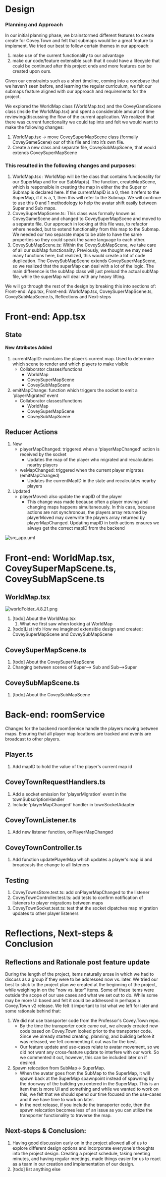 <!--RUBRIC DESIGN.MD
WHAT: DESIGN.md file contains a description of any substantive changes
to the existing Covey.Town codebase, and the architecture of your new code.
HOW: It uses CRC cards, or state diagrams or any of the other techniques
that help describe the structure.
Page requirement: max 4 pages.
-->

# Design
<!--Design Intro Outline
1.Intro to doc
2.quick overview of our design and motivation
    -what themes did we want:
        -make use of current functionality to our advantage
        -make our code/application extensible
3.quick explanation how we broke up our DESIGN.md doc
-->
### Planning and Approach
In our initial planning phase, we brainstormed different features to create create for Covey.Town and felt that submaps would be a great feature to implement.  We tried our best to follow certain themes in our approach:

1. make use of the current functionality to our advantage
2. make our code/feature extensible such that it could have a lifecycle that could be continued after this project ends and more features can be created upon ours.

Given our constraints such as a short timeline, coming into a codebase that we haven’t seen before, and learning the regular curriculum, we felt our submaps feature aligned with our approach and requirements for the project.

We explored the WorldMap class (WorldMap.tsx) and the CoveyGameScene class (inside the WorldMap.tsx) and spent a considerable amount of time reviewing/discussing the flow of the current application.  We realized that there was current functionality we could tap into and felt we would want to make the following changes:
1. WorldMap.tsx → move CoveySuperMapScene class (formally CoveyGameScene) our of this file and  into it’s own file.
2. Create a new class and separate file, CoveySubMapScene, that would extends CoveySuperMapScene

### This resulted in the following changes and purposes:
1. WorldMap.tsx : WorldMap will be the class that contains functionality for our SuperMap and for our SubMap(s).  The function, createMapScene, which is responsible in creating the map in either the the Super or Submap is declared here.  If the currentMapID is a 0, then it refers to the SuperMap, if it is a, 1, then this will refer to the Submap.  We will continue to use this 0 and 1 methodology to help the avatar shift easily between Super and Sub maps.
2. CoveySuperMapScene.ts: This class was formally known as CoveyGameScene and changed to CoveySuperMapScene and moved to a separate file.  Our approach in looking at this file was, to refactor where needed, but to extend functionality from this map to the Submap.  We needed our two separate maps to be able to have the same properties so they could speak the same language to each other.
3. CoveySubMapScene.ts:  Within the CoveySubMapScene, we take care of all our subMap functionality.  Previously, we thought we may need many functions here, but realized, this would create a lot of code duplication.  The CoveySubMapScene extends CoveySuperMapScene, so we realized that the superMap can deal with a lot of the logic.  The main difference is the subMap class will just preload the actual subMap file, while the superMap will deal with any heavy lifting.

We will go through the rest of the design by breaking this into sections of: Front-end: App.tsx, Front-end: WorldMap.tsx, CoveySuperMapScene.ts, CoveySubMapScene.ts, Reflections and Next-steps

# Front-end: App.tsx
<!--Front-end Outline (refer to Eric's doc inside our team folder 
CS5500 Group 41 > Deliverables > Design Notes.docx
1.App.tsx
1.1 State
1.2 Reducer
-->
## State
#### New Attributes Added
1. currentMapID: maintains the player’s current map. Used to determine which scene to render and which players to make visible 
    - Collaborator classes/functions
        - WorldMap
        - CoveySuperMapScene 
        - CoveySubMapScene
2. emitMapChange: function which triggers the socket to emit a ‘playerMigrated’ event
    - Collaborator classes/functions
        - WorldMap
        - CoveySuperMapScene 
        - CoveySubMapScene
## Reducer Actions
1. New
    - playerMapChanged: triggered when a ‘playerMapChanged’ action is received by the socket
        - Updates the map of the player who migrated and recalculates nearby players
    - weMapChanged: triggered when the current player migrates (emitMapChanged)
        - Updates the currentMapID in the state and recalculates nearby players
2. Updated
    - playerMoved: also update the mapID of the player
        - This change was made because often a player moving and changing maps happens simultaneously. In this case, because actions are not synchronous, the players array returned by playerMoved may overwrite the players array returned by playerMapChanged. Updating mapID in both actions ensures we always get the correct mapID from the backend

![src_app.uml](docs/src_App_4.12.21.png)

# Front-end: WorldMap.tsx, CoveySuperMapScene.ts, CoveySubMapScene.ts

## WorldMap.tsx
![worldFolder_4.8.21.png](docs/worldFolder_4.12.21.png)
1. [todo] About the WorldMap.tsx
    1. What we first saw when looking at WorldMap
2. [todo]List info How we imagined extensible design and created: CoveySuperMapScene and CoveySubMapScene
## CoveySuperMapScene.ts
1. [todo] About the CoveySuperMapScene
2. Changing between scenes of Super--> Sub and Sub-->Super
## CoveySubMapScene.ts
1. [todo] About the CoveySubMapScene

# Back-end: roomService
Changes for the backend roomService handle the players moving between maps. 
Ensuring that all player map locations are tracked and events are broadcast to other players.
## Player.ts
1. Add mapID to hold the value of the player's current map id

## CoveyTownRequestHandlers.ts
1. Add a socket emission for 'playerMigration' event in the townSubscriptionHandler
2. Include 'playerMapChanged' handler in townSocketAdapter

## CoveyTownListener.ts
1. Add new listener function, onPlayerMapChanged

## CoveyTownController.ts
1. Add function updatePlayerMap which updates a player's map id and broadcasts the change to all listeners

## Testing
1. CoveyTownsStore.test.ts: add onPlayerMapChanged to the listener
2. CoveyTownController.test.ts: add tests to confirm notification of listeners to player migrations between maps
3. CoveyTownSocket.test.ts: test that the socket dipatches map migration updates to other player listeners

# Reflections, Next-steps & Conclusion
## Reflections and Rationale post feature update
During the length of the project, items naturally arose in which we had to discuss as a group if they were to be 
addressed now vs. later.  We tried our best to stick to the project plan we created at the beginning of the project,
while weighing in on the "now vs. later" items.  Some of these items were outside the scope of our use cases and what
we set out to do.  While some may be more UI based and felt it could be addressed in perhaps a Covey.Town v2 release.
We felt it important to list what we left for later and some rationale behind that:
1. We did not use transporter code from the Professor's Covey.Town repo. 
    - By the time the transporter code came out, we already created new code based on Covey.Town looked prior to the transporter code.
      Since we already started creating, planning, and building before it was released, we felt commenting it out was for the best. 
    - Our feature update and use-cases relate to avatar movement, so we did not want any cross-feature update to interfere with our work.
      So we commented it out, however, this can be included later on if desired.  
2. Spawn relocation from SubMap-> SuperMap.
   - When the avatar goes from the SubMap to the SuperMap, it will spawn back at the SuperMap spawnpoint instead of spawning by the doorway of the building you entered in the SuperMap. 
     This is an item that is more UI and something and while we wanted to work on this, we felt that we should spend our time focused on the use-cases and if we have time to work on later.
   - In the next release, if you include the transporter code, then the spawn relocation becomes less of an issue as you can utilize the transporter functionality to traverse the map.



## Next-steps & Conclusion:
1. Having good discussion early on in the project allowed all of us to explore different design options and incorporate
everyone's thoughts into the project design.  Creating a project schedule, taking meeting minutes, and having regular meetings,
made things easier for us to react as a team in our creation and implementation of our design.
2. [todo] list anything else
